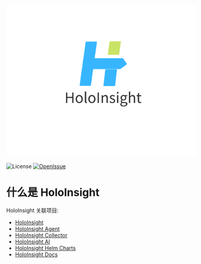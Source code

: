 ![HoloInsight](https://github.com/traas-stack/holoinsight/raw/main/docs/logo/logo.png)

![License](https://img.shields.io/badge/license-Apache--2.0-green.svg)
[![OpenIssue](https://img.shields.io/github/issues/traas-stack/holoinsight)](https://github.com/traas-stack/holoinsight/issues)

# 什么是 HoloInsight

HoloInsight 关联项目:
* <a href="https://github.com/traas-stack/holoinsight" target="_blank">HoloInsight</a>
* <a href="https://github.com/traas-stack/holoinsight-agent" target="_blank">HoloInsight Agent</a>
* <a href="https://github.com/traas-stack/holoinsight-collector" target="_blank">HoloInsight Collector</a>
* <a href="https://github.com/traas-stack/holoinsight-ai" target="_blank">HoloInsight AI</a>
* <a href="https://github.com/traas-stack/holoinsight-helm-charts" target="_blank">HoloInsight Helm Charts</a>
* <a href="https://github.com/traas-stack/holoinsight-docs" target="_blank">HoloInsight Docs</a>
